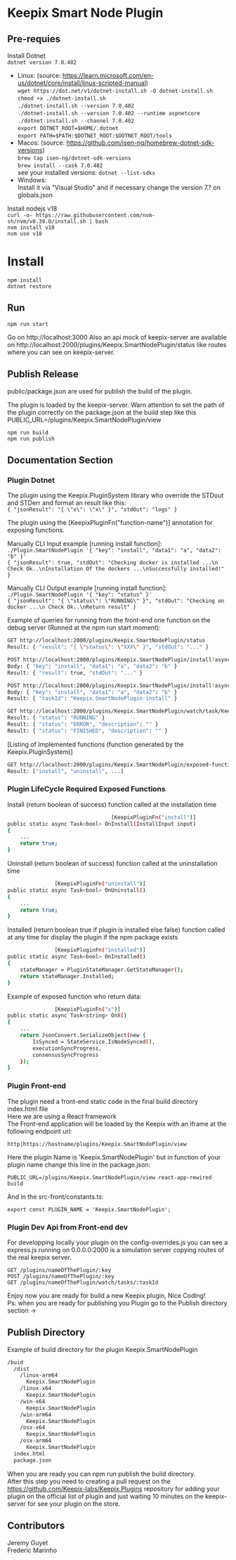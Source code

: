 # Keepix Smart Node Plugin

## Pre-requies

Install Dotnet  
`dotnet version 7.0.402`  
- Linux: (source: https://learn.microsoft.com/en-us/dotnet/core/install/linux-scripted-manual)  
`wget https://dot.net/v1/dotnet-install.sh -O dotnet-install.sh`  
`chmod +x ./dotnet-install.sh`  
`./dotnet-install.sh --version 7.0.402`  
`./dotnet-install.sh --version 7.0.402 --runtime aspnetcore`  
`./dotnet-install.sh --channel 7.0.402`  
`export DOTNET_ROOT=$HOME/.dotnet`  
`export PATH=$PATH:$DOTNET_ROOT:$DOTNET_ROOT/tools`  
- Macos: (source: https://github.com/isen-ng/homebrew-dotnet-sdk-versions)  
`brew tap isen-ng/dotnet-sdk-versions`  
`brew install --cask 7.0.402`  
see your installed versions: `dotnet --list-sdks`   
- Windows:  
Install it via "Visual Studio" and if necessary change the version 7.? on globals.json  

Install nodejs v18  
`curl -o- https://raw.githubusercontent.com/nvm-sh/nvm/v0.39.0/install.sh | bash`  
`nvm install v18`  
`nvm use v18`  

# Install

`npm install`  
`dotnet restore`  

## Run

`npm run start`  

Go on http://localhost:3000
Also an api mock of keepix-server are available on http://localhost:2000/plugins/Keepix.SmartNodePlugin/status like routes where you can see on keepix-server.  

## Publish Release

public/package.json are used for publish the build of the plugin.  
  
The plugin is loaded by the keepix-server.
Warn attention to set the path of the plugin correctly on the package.json at the build step like this PUBLIC_URL=/plugins/Keepix.SmartNodePlugin/view

`npm run build`  
`npm run publish`  

## Documentation Section

### Plugin Dotnet

The plugin using the Keepix.PluginSystem library who override the STDout and STDerr and format an result like this:  
`{ "jsonResult": "{ \"x\": \"x\" }", "stdOut": "logs" }`  

The plugin using the [KeepixPluginFn("function-name")] annotation for exposing functions.

Manually CLI Input example [running install function]:
`./Plugin.SmartNodePlugin '{ "key": "install", "data1": "a", "data2": "b" }'`  
`{ "jsonResult": true, "stdOut": "Checking docker is installed ...\n Check Ok..\nInstallation Of the dockers ...\nSuccessfully installed!" }`  

Manually CLI Output example [running install function]:
`./Plugin.SmartNodePlugin '{ "key": "status" }'`  
`{ "jsonResult": "{ \"status\": \"RUNNING\" }", "stdOut": "Checking on docker ...\n Check Ok..\nReturn result" }`  

Example of queries for running from the front-end one function on the debug server (Runned at the npm run start moment):  
  
```bash
GET http://localhost:2000/plugins/Keepix.SmartNodePlugin/status  
Result: { "result": "{ \"status\": \"XXX\" }", "stdOut": "..." }
```  

```bash
POST http://localhost:2000/plugins/Keepix.SmartNodePlugin/install?async=false  
Body: { "key": "install", "data1": "a", "data2": "b" }  
Result: { "result": true, "stdOut": "..." }
```  
  
```bash
POST http://localhost:2000/plugins/Keepix.SmartNodePlugin/install?async=true  
Body: { "key": "install", "data1": "a", "data2": "b" }  
Result: { "taskId": "Keepix.SmartNodePlugin-install" }
```  

```bash
GET http://localhost:2000/plugins/Keepix.SmartNodePlugin/watch/task/Keepix.SmartNodePlugin-install  
Result: { "status": "RUNNING" }
Result: { "status": "ERROR", "description": "" }
Result: { "status": "FINISHED", "description": "" }
```  

[Listing of Implemented functions (function generated by the Keepix.PluginSystem)]  
```bash
GET http://localhost:2000/plugins/Keepix.SmartNodePlugin/exposed-functions
Result: ["install", "uninstall", ...]
```  


### Plugin LifeCycle Required Exposed Functions

Install (return boolean of success) function called at the installation time  
```bash
                                 [KeepixPluginFn("install")]
public static async Task<bool> OnInstall(InstallInput input)
{
    ...
    return true;
}
```  

Uninstall (return boolean of success) function called at the uninstallation time  
```bash
               [KeepixPluginFn("uninstall")]
public static async Task<bool> OnUninstall()
{
    ...
    return true;
}
```  

Installed (return boolean true if plugin is installed else false) function called at any time for display the plugin if the npm package exists 
```bash
               [KeepixPluginFn("installed")]
public static async Task<bool> OnInstalled()
{
    stateManager = PluginStateManager.GetStateManager();
    return stateManager.Installed;
}
```  
  
Example of exposed function who return data:  
```bash
               [KeepixPluginFn("x")]
public static async Task<string> OnX()
{
    ...
    return JsonConvert.SerializeObject(new {
        IsSynced = StateService.IsNodeSynced(),
        executionSyncProgress,
        consensusSyncProgress
    });
}
```  

### Plugin Front-end

The plugin need a front-end static code in the final build directory index.html file  
Here we are using a React framework  
The Front-end application will be loaded by the Keepix with an iframe at the following endpoint url:  
  
`http|https://hostname/plugins/Keepix.SmartNodePlugin/view`  

Here the plugin Name is 'Keepix.SmartNodePlugin' but in function of your plugin name change this line in the package.json:  
  
`PUBLIC_URL=/plugins/Keepix.SmartNodePlugin/view react-app-rewired build` 

And in the src-front/constants.ts:  
  
`export const PLUGIN_NAME = 'Keepix.SmartNodePlugin';`  
  
### Plugin Dev Api from Front-end dev
  
For developping locally your plugin on the config-overrides.js you can see a  
express.js running on 0.0.0.0:2000 is a simulation server copying routes of the real keepix server.  

`GET /plugins/nameOfThePlugin/:key`  
`POST /plugins/nameOfThePlugin/:key`  
`GET /plugins/nameOfThePlugin/watch/tasks/:taskId`  

Enjoy now you are ready for build a new Keepix plugin, Nice Coding!  
Ps: when you are ready for publishing you Plugin go to the Publish directory section ->   

## Publish Directory
  
Example of build directory for the plugin Keepix.SmartNodePlugin  
  
```bash
/buid  
  /dist  
    /linux-arm64  
      Keepix.SmartNodePlugin  
    /linux-x64  
      Keepix.SmartNodePlugin  
    /win-x64  
      Keepix.SmartNodePlugin  
    /win-arm64  
      Keepix.SmartNodePlugin  
    /osx-x64  
      Keepix.SmartNodePlugin  
    /osx-arm64  
      Keepix.SmartNodePlugin  
  index.html
  package.json
```
  
When you are ready you can npm run publish the build directory.  
After this step you need to creating a pull request on the https://github.com/Keepix-labs/Keepix.Plugins repository for adding your plugin on the official list of plugin and just waiting 10 minutes on the keepix-server for see your plugin on the store.  

## Contributors

Jeremy Guyet  
Frederic Marinho  
